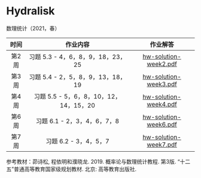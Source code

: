 # Hydralisk

数理统计（2021，春）

|  时间 |                作业内容                |                     作业解答                     |
|:-----:|:--------------------------------------:|:------------------------------------------------:|
| 第2周 |    习题 5.3 - 4，6，8，9，18，23，25   | [hw-solution-week2.pdf](./hw-solution-week2.pdf) |
| 第3周 |    习题 5.4 - 2，5，8，9，13，18，19   | [hw-solution-week3.pdf](./hw-solution-week3.pdf) |
| 第4周 | 习题 5.5 - 5，6，8，10，12，14，15，20 | [hw-solution-week4.pdf](./hw-solution-week4.pdf) |
| 第6周 |       习题 6.1 - 2，3，4，6，7，8      | [hw-solution-week6.pdf](./hw-solution-week6.pdf) |
| 第7周 |          习题 6.2 - 3，4，5，7         | [hw-solution-week7.pdf](./hw-solution-week7.pdf) |

参考教材：茆诗松, 程依明和濮晓龙. 2019. 概率论与数理统计教程. 第3版. “十二五”普通高等教育国家级规划教材. 北京: 高等教育出版社.